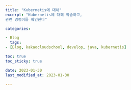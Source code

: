 ```yaml
---
title: "Kubernetis에 대해"
excerpt: "Kubernetis에 대해 학습하고,  
관련 명령어를 확인한다"

categories:

- Blog
  tags:
- [Blog, kakaocloudschool, develop, java, kubernetis]

toc: true
toc_sticky: true

date: 2023-01-30
last_modified_at: 2023-01-30

---
```

